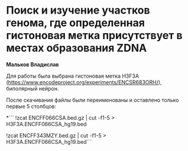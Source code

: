 # Поиск и изучение участков генома, где определенная гистоновая метка присутствует в местах образования ZDNA

**Мальков Владислав**

Для работы была выбрана гистоновая метка H3F3A (https://www.encodeproject.org/experiments/ENCSR683ORH/), биполярный нейрон.

После скачивания файлы были переименованы и оставлено только первые 5 столбцов:

*``` !zcat ENCFF066CSA.bed.gz | cut -f1-5 > H3F3A.ENCFF066CSA_hg19.bed

!zcat ENCFF343MZY.bed.gz | cut -f1-5 > H3F3A.ENCFF066CSA_hg19.bed```



